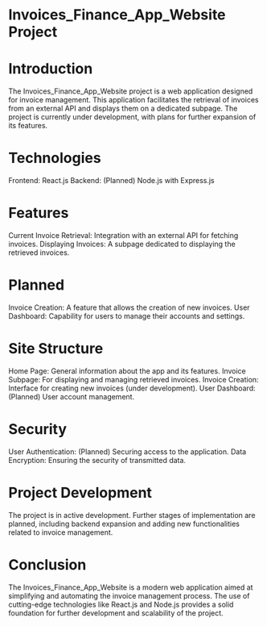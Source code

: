 
# Invoices_Finance_App_Website Project
# Introduction
The Invoices_Finance_App_Website project is a web application designed for invoice management. This application facilitates the retrieval of invoices from an external API and displays them on a dedicated subpage. The project is currently under development, with plans for further expansion of its features.

# Technologies
Frontend: React.js Backend: (Planned) Node.js with Express.js

# Features
Current
Invoice Retrieval: Integration with an external API for fetching invoices. Displaying Invoices: A subpage dedicated to displaying the retrieved invoices.

# Planned
Invoice Creation: A feature that allows the creation of new invoices. User Dashboard: Capability for users to manage their accounts and settings.

# Site Structure
Home Page: General information about the app and its features. Invoice Subpage: For displaying and managing retrieved invoices. Invoice Creation: Interface for creating new invoices (under development). User Dashboard: (Planned) User account management.

# Security
User Authentication: (Planned) Securing access to the application. Data Encryption: Ensuring the security of transmitted data.

# Project Development
The project is in active development. Further stages of implementation are planned, including backend expansion and adding new functionalities related to invoice management.

# Conclusion
The Invoices_Finance_App_Website is a modern web application aimed at simplifying and automating the invoice management process. The use of cutting-edge technologies like React.js and Node.js provides a solid foundation for further development and scalability of the project.
